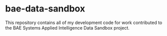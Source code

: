 # bae-data-sandbox

This repository contains all of my development code for work contributed to the BAE Systems Applied Intelligence Data Sandbox project.
